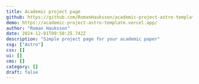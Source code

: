 ```yaml
---
title: Academic project page
github: https://github.com/RomanHauksson/academic-project-astro-template
demo: https://academic-project-astro-template.vercel.app/
author: "Roman Hauksson"
date: 2024-12-01T09:50:25.742Z
description: "Simple project page for your academic paper"
ssg: ["Astro"]
css: []
ui: []
cms: []
category: []
draft: false
---
```

